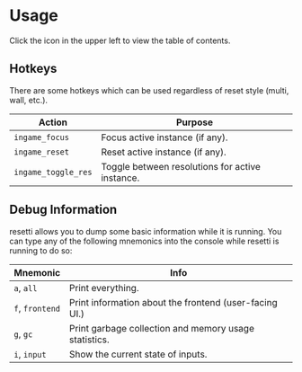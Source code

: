 # Usage

Click the icon in the upper left to view the table of contents.

## Hotkeys

There are some hotkeys which can be used regardless of reset style (multi, wall,
etc.).

| Action              | Purpose                                         |
|---------------------|-------------------------------------------------|
| `ingame_focus`      | Focus active instance (if any).                 |
| `ingame_reset`      | Reset active instance (if any).                 |
| `ingame_toggle_res` | Toggle between resolutions for active instance. |

## Debug Information

resetti allows you to dump some basic information while it is running. You can
type any of the following mnemonics into the console while resetti is running
to do so:

| Mnemonic        | Info                                                   |
|-----------------|--------------------------------------------------------|
| `a`, `all`      | Print everything.                                      |
| `f`, `frontend` | Print information about the frontend (user-facing UI.) |
| `g`, `gc`       | Print garbage collection and memory usage statistics.  |
| `i`, `input`    | Show the current state of inputs.                      |
